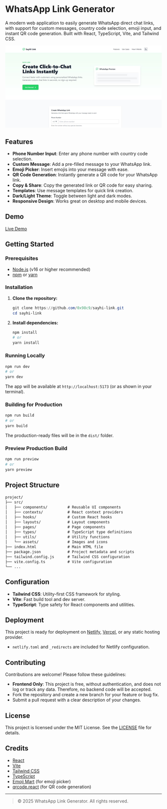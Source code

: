 # WhatsApp Link Generator

A modern web application to easily generate WhatsApp direct chat links, with support for custom messages, country code selection, emoji input, and instant QR code generation. Built with React, TypeScript, Vite, and Tailwind CSS.

![SayHi Link Website Screenshot](./src/assets/images/og-image.jpg)

## Features

- **Phone Number Input**: Enter any phone number with country code selection. 
- **Custom Message**: Add a pre-filled message to your WhatsApp link.
- **Emoji Picker**: Insert emojis into your message with ease.
- **QR Code Generation**: Instantly generate a QR code for your WhatsApp link.
- **Copy & Share**: Copy the generated link or QR code for easy sharing.
- **Templates**: Use message templates for quick link creation.
- **Dark/Light Theme**: Toggle between light and dark modes.
- **Responsive Design**: Works great on desktop and mobile devices.

## Demo

[Live Demo](https://sayhilink.netlify.app/)

## Getting Started

### Prerequisites
- [Node.js](https://nodejs.org/) (v16 or higher recommended)
- [npm](https://www.npmjs.com/) or [yarn](https://yarnpkg.com/)

### Installation

1. **Clone the repository:**
   ```powershell
   git clone https://github.com/0x98c9/sayhi-link.git
   cd sayhi-link
   ```
2. **Install dependencies:**
   ```powershell
   npm install
   # or
   yarn install
   ```

### Running Locally

```powershell
npm run dev
# or
yarn dev
```

The app will be available at `http://localhost:5173` (or as shown in your terminal).

### Building for Production

```powershell
npm run build
# or
yarn build
```

The production-ready files will be in the `dist/` folder.

### Preview Production Build

```powershell
npm run preview
# or
yarn preview
```

## Project Structure

```
project/
├── src/
│   ├── components/         # Reusable UI components
│   ├── contexts/           # React context providers
│   ├── hooks/              # Custom React hooks
│   ├── layouts/            # Layout components
│   ├── pages/              # Page components
│   ├── types/              # TypeScript type definitions
│   ├── utils/              # Utility functions
│   └── assets/             # Images and icons
├── index.html              # Main HTML file
├── package.json            # Project metadata and scripts
├── tailwind.config.js      # Tailwind CSS configuration
├── vite.config.ts          # Vite configuration
└── ...
```

## Configuration

- **Tailwind CSS**: Utility-first CSS framework for styling.
- **Vite**: Fast build tool and dev server.
- **TypeScript**: Type safety for React components and utilities.

## Deployment

This project is ready for deployment on [Netlify](https://www.netlify.com/), [Vercel](https://vercel.com/), or any static hosting provider.

- `netlify.toml` and `_redirects` are included for Netlify configuration.

## Contributing

Contributions are welcome! Please follow these guidelines:

- **Frontend Only**: This project is free, without authentication, and does not log or track any data. Therefore, no backend code will be accepted.
- Fork the repository and create a new branch for your feature or bug fix.
- Submit a pull request with a clear description of your changes.

## License

This project is licensed under the MIT License. See the [LICENSE](LICENSE) file for details.

## Credits

- [React](https://react.dev/)
- [Vite](https://vitejs.dev/)
- [Tailwind CSS](https://tailwindcss.com/)
- [TypeScript](https://www.typescriptlang.org/)
- [Emoji Mart](https://github.com/missive/emoji-mart) (for emoji picker)
- [qrcode.react](https://github.com/zpao/qrcode.react) (for QR code generation)

---

> © 2025 WhatsApp Link Generator. All rights reserved.
